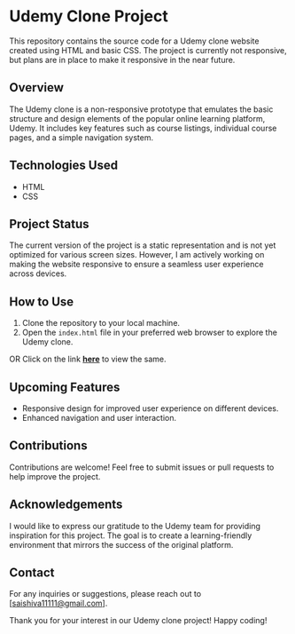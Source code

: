 # Udemy Clone Project

This repository contains the source code for a Udemy clone website created using HTML and basic CSS. The project is currently not responsive, but plans are in place to make it responsive in the near future.

## Overview

The Udemy clone is a non-responsive prototype that emulates the basic structure and design elements of the popular online learning platform, Udemy. It includes key features such as course listings, individual course pages, and a simple navigation system.

## Technologies Used

- HTML
- CSS

## Project Status

The current version of the project is a static representation and is not yet optimized for various screen sizes. However, I am actively working on making the website responsive to ensure a seamless user experience across devices.

## How to Use

1. Clone the repository to your local machine.
2. Open the `index.html` file in your preferred web browser to explore the Udemy clone.

OR Click on the link **[here]()** to view the same.

## Upcoming Features

- Responsive design for improved user experience on different devices.
- Enhanced navigation and user interaction.

## Contributions

Contributions are welcome! Feel free to submit issues or pull requests to help improve the project.

## Acknowledgements

I would like to express our gratitude to the Udemy team for providing inspiration for this project. The goal is to create a learning-friendly environment that mirrors the success of the original platform.

## Contact

For any inquiries or suggestions, please reach out to [saishiva11111@gmail.com].

Thank you for your interest in our Udemy clone project! Happy coding!
